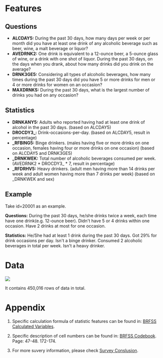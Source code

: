 # Features
## Questions
- **ALCDAY5:** During the past 30 days, how many days per week or per month did you have at least one drink of any alcoholic beverage such as beer, wine, a malt beverage or liquor?
- **AVEDRNK2:** One drink is equivalent to a 12-ounce beer, a 5-ounce glass of wine, or a drink with one shot of liquor. During the past 30 days, on the days when you drank, about how many drinks did you drink on the average? 
- **DRNK3GE5:** Considering all types of alcoholic beverages, how many times during the past 30 days did you have 5 or more drinks for men or 4 or more drinks for women on an occasion?
- **MAXDRNKS:** During the past 30 days, what is the largest number of drinks you had on any occasion?

## Statistics
- **DRNKANY5:** Adults who reported having had at least one drink of alcohol in the past 30 days. (based on ALCDAY5)
- **DROCDY3_:** Drink-occasions-per-day. (based on ALCDAY5, result in percentage)
- **_RFBING5:** Binge drinkers.  (males having five or more drinks on one occasion, females having four or more drinks on one
occasion) (based on ALCDAY5 and DRNK3GE5)
- **_DRNKWEK:** Total number of alcoholic beverages consumed per week. (AVEDRNK2 * DROCDY3_ * 7, result in percentage)
- **_RFDRHV5:** Heavy drinkers. (adult men having more than 14 drinks per week and adult women having more than 7 drinks per week) (based on _DRNKWEK and sex)

## Example
Take id=20001 as an example. 

**Questions:**
During the past 30 days, he/she drinks twice a week, each time have one drink(e.g. 12-ounce beer). Didn't have 5 or 4 drinks within one occasion. Have 2 drinks at most for one occasion. 

**Statistics:**
He/She had at least 1 drink during the past 30 days. Got 29% for drink occasions per day. Isn't a binge drinker. Consumed 2 alcoholic beverages in total per week. Isn't a heavy drinker.


# Data

<img src="https://github.com/meettyj/Alcohol-on-Twitter/raw/master/result/BRFSS_alcohol.png" />

It contains 450,016 rows of data in total.


# Appendix
1. Specific calculation formula of statistic features can be found in: [BRFSS Calculated Variables](https://www.cdc.gov/brfss/annual_data/2015/pdf/2015_calculated_variables_version4.pdf).

1. Specific description of cell numbers can be found in: [BRFSS Codebook](https://www.cdc.gov/brfss/annual_data/2017/pdf/codebook17_llcp-v2-508.pdf).
Page: 47-48. 172-174.

1. For more suvery information, please check [Survey Conslusion](https://github.com/meettyj/Alcohol-on-Twitter/blob/master/Analysis/surveyConslusion.md).





